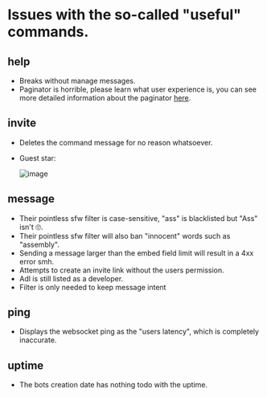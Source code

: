 # Issues with the so-called "useful" commands.

## help

- Breaks without manage messages.
- Paginator is horrible, please learn what user experience is, you can see more detailed information about the paginator [here](/paginator.md).

## invite

- Deletes the command message for no reason whatsoever.
- Guest star:
  
  ![image](https://user-images.githubusercontent.com/71782391/133697052-39bb8eda-1ed5-40f5-bc41-ff2b0bbb56b0.png)



## message

- Their pointless sfw filter is case-sensitive, "ass" is blacklisted but "Ass" isn't 🙄.
- Their pointless sfw filter will also ban "innocent" words such as "assembly".
- Sending a message larger than the embed field limit will result in a 4xx error smh.
- Attempts to create an invite link without the users permission.
- Adl is still listed as a developer.
- Filter is only needed to keep message intent

## ping

- Displays the websocket ping as the "users latency", which is completely inaccurate.

## uptime

- The bots creation date has nothing todo with the uptime.

